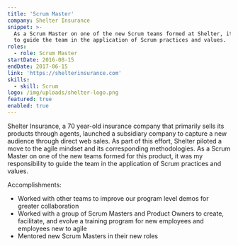 ```yaml
---
title: 'Scrum Master'
company: Shelter Insurance
snippet: >-
  As a Scrum Master on one of the new Scrum teams formed at Shelter, it was my responsibility
  to guide the team in the application of Scrum practices and values.
roles:
  - role: Scrum Master
startDate: 2016-08-15
endDate: 2017-06-15
link: 'https://shelterinsurance.com'
skills:
  - skill: Scrum
logo: /img/uploads/shelter-logo.png
featured: true
enabled: true
---
```

Shelter Insurance, a 70 year-old insurance company that primarily sells its products through agents, launched a subsidiary company to capture a new audience through direct web sales. As part of this effort, Shelter piloted a move to the agile mindset and its corresponding methodologies. As a Scrum Master on one of the new teams formed for this product, it was my responsibility to guide the team in the application of Scrum practices and values.

Accomplishments:

* Worked with other teams to improve our program level demos for greater collaboration
* Worked with a group of Scrum Masters and Product Owners to create, facilitate, and evolve a training program for new employees and employees new to agile
* Mentored new Scrum Masters in their new roles